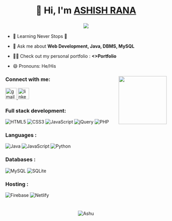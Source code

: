 
<h1 align="center">👋 Hi, I'm <a href="https://www.linkedin.com/in/bhavy-jain" target="_blank"> ASHISH RANA </a></h1>
<h3 align="center"> <img src="https://readme-typing-svg.herokuapp.com?color=0357F7&lines=Software+Developer+%3A)" /> </h3>

- 🌱 Learning Never Stops 🚀

- 💬 Ask me about **Web Development, Java, DBMS, MySQL**

- 👨‍💻 Check out my personal portfolio : **<>Portfolio</a>**

- 😄 Pronouns: He/His


###

<img align="right" height="150" src="https://camo.githubusercontent.com/c1dcb74cc1c1835b1d716f5051499a2814c683c806b15f04b0eba492863703e9/68747470733a2f2f63646e2e6472696262626c652e636f6d2f75736572732f3733303730332f73637265656e73686f74732f363538313234332f6176656e746f2e676966"  />

<h3 align="left">Connect with me:</h3>
<div align="left">
   <a href="ashishrana4710@gmail.com" target="_blank">
    <img src="https://img.shields.io/static/v1?message=Gmail&logo=gmail&label=&color=D14836&logoColor=white&labelColor=&style=for-the-badge" height="35" alt="gmail logo"  />
  </a>
    <a href="https://www.linkedin.com/in/bhavy-jain" target="_blank">
    <img src="https://img.shields.io/static/v1?message=LinkedIn&logo=linkedin&label=&color=0077B5&logoColor=white&labelColor=&style=for-the-badge" height="35" alt="linkedin logo"  />
  </a>
   </div>

###

<h3 align="left">Full stack development:</h3>
<div align="left">
<img alt="HTML5" src="https://img.shields.io/badge/html5-%23E34F26.svg?style=for-the-badge&logo=html5&logoColor=white"/>
<img alt="CSS3" src="https://img.shields.io/badge/css3-%231572B6.svg?style=for-the-badge&logo=css3&logoColor=white"/> 
<img alt="JavaScript" src="https://img.shields.io/badge/javascript-%23323330.svg?style=for-the-badge&logo=javascript&logoColor=%23F7DF1E"/> 
<img alt="jQuery" src="https://img.shields.io/badge/jquery-%230769AD.svg?style=for-the-badge&logo=jquery&logoColor=white"/> 
  <img alt="PHP" src="https://img.shields.io/badge/php-%23777BB4.svg?style=for-the-badge&logo=php&logoColor=white"/>
</div>

<h3 align="left">Languages :</h3>
<div align="left">
  <img alt="Java" src="https://img.shields.io/badge/java-%23ED8B00.svg?style=for-the-badge&logo=java&logoColor=white"/>
  <img alt="JavaScript" src="https://img.shields.io/badge/javascript-%23323330.svg?style=for-the-badge&logo=javascript&logoColor=%23F7DF1E"/> 
  <img alt="Python" src="https://img.shields.io/badge/python-%2314354C.svg?style=for-the-badge&logo=python&logoColor=white"/>
</div>

<h3 align="left">Databases :</h3>
<div align="left">
  <img alt="MySQL" src="https://img.shields.io/badge/mysql-%2300f.svg?style=for-the-badge&logo=mysql&logoColor=white"/>
  <img alt="SQLite" src ="https://img.shields.io/badge/sqlite-%2307405e.svg?style=for-the-badge&logo=sqlite&logoColor=white"/>
 
</div>

<h3 align="left">Hosting :</h3>
<div align="left">
  <img alt="Firebase" src="https://img.shields.io/badge/firebase-%23039BE5.svg?style=for-the-badge&logo=firebase"/>

  <img alt="Netlify" src="https://img.shields.io/badge/Netlify-00C7B7?style=for-the-badge&logo=netlify&logoColor=white"/>
</div><br/>

###



###

<div align="center">
<p><img align="center" src="https://github-readme-streak-stats.herokuapp.com/?user=Bhavy457&theme=dark" alt="Ashu " /></p>
  </div>
